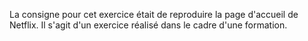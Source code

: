La consigne pour cet exercice était de reproduire la page d'accueil de Netflix.
Il s'agit d'un exercice réalisé dans le cadre d'une formation.